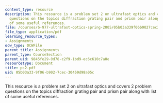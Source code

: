 ```yaml
---
content_type: resource
description: This resource is a problem set 2 on ultrafast optics and covers 2 problem
  questions on the topics diffraction grating pair and prism pair along with list
  of some useful references.
file: /courses/6-977-ultrafast-optics-spring-2005/05b03a339f06b9027cec30459d98a05c_ps2.pdf
file_type: application/pdf
learning_resource_types:
- Assignments
ocw_type: OCWFile
parent_title: Assignments
parent_type: CourseSection
parent_uid: 9845fe29-0d78-c2f9-1bd9-ec6c610c7a0e
resourcetype: Document
title: ps2.pdf
uid: 05b03a33-9f06-b902-7cec-30459d98a05c
---
```

This resource is a problem set 2 on ultrafast optics and covers 2 problem questions on the topics diffraction grating pair and prism pair along with list of some useful references.

